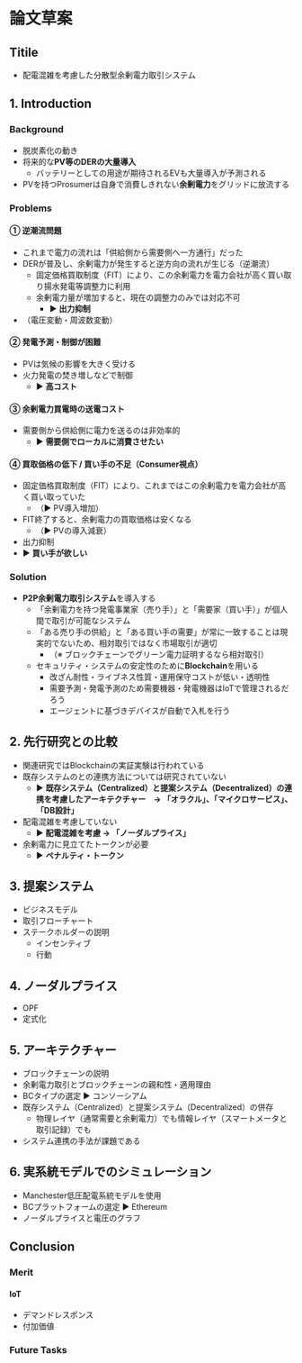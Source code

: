 # 論文草案

## Titile

- 配電混雑を考慮した分散型余剰電力取引システム

## 1. Introduction

### Background

- 脱炭素化の動き
- 将来的な**PV等のDERの大量導入**
  - バッテリーとしての用途が期待されるEVも大量導入が予測される
- PVを持つProsumerは自身で消費しきれない**余剰電力**をグリッドに放流する

### Problems

#### ① 逆潮流問題

- これまで電力の流れは「供給側から需要側へ一方通行」だった
- DERが普及し、余剰電力が発生すると逆方向の流れが生じる（逆潮流）
  - 固定価格買取制度（FIT）により、この余剰電力を電力会社が高く買い取り揚水発電等調整力に利用
  - 余剰電力量が増加すると、現在の調整力のみでは対応不可
    - ▶ **出力抑制**
- （電圧変動・周波数変動）

#### ② 発電予測・制御が困難

- PVは気候の影響を大きく受ける
- 火力発電の焚き増しなどで制御
  - ▶ **高コスト**

#### ③ 余剰電力買電時の送電コスト

- 需要側から供給側に電力を送るのは非効率的
  - ▶ **需要側でローカルに消費させたい**

#### ④ 買取価格の低下 / 買い手の不足（Consumer視点）

- 固定価格買取制度（FIT）により、これまではこの余剰電力を電力会社が高く買い取っていた
  - （▶ PV導入増加）
- FIT終了すると、余剰電力の買取価格は安くなる
  - （▶ PVの導入減衰）
- 出力抑制
- ▶ **買い手が欲しい**

### Solution

- **P2P余剰電力取引システム**を導入する
  - 「余剰電力を持つ発電事業家（売り手）」と「需要家（買い手）」が個人間で取引が可能なシステム
  - 「ある売り手の供給」と「ある買い手の需要」が常に一致することは現実的でないため、相対取引ではなく市場取引が適切
    - （※ ブロックチェーンでグリーン電力証明するなら相対取引）
  - セキュリティ・システムの安定性のために**Blockchain**を用いる
    - 改ざん耐性・ライブネス性質・運用保守コストが低い・透明性
    - 需要予測・発電予測のため需要機器・発電機器はIoTで管理されるだろう
    - エージェントに基づきデバイスが自動で入札を行う

## 2. 先行研究との比較

- 関連研究ではBlockchainの実証実験は行われている
- 既存システムのとの連携方法については研究されていない
  - ▶ **既存システム（Centralized）と提案システム（Decentralized）の連携を考慮したアーキテクチャー　→ 「オラクル」、「マイクロサービス」、「DB設計」**
- 配電混雑を考慮していない
  - ▶ **配電混雑を考慮 → 「ノーダルプライス」**
- 余剰電力に見立てたトークンが必要
  - ▶ **ペナルティ・トークン**

## 3. 提案システム

- ビジネスモデル
- 取引フローチャート
- ステークホルダーの説明
  - インセンティブ
  - 行動

## 4. ノーダルプライス

- OPF
- 定式化

## 5. アーキテクチャー

- ブロックチェーンの説明
- 余剰電力取引とブロックチェーンの親和性・適用理由
- BCタイプの選定 ▶ コンソーシアム
- 既存システム（Centralized）と提案システム（Decentralized）の併存
  - 物理レイヤ（通常需要と余剰電力）でも情報レイヤ（スマートメータと取引記録）でも
- システム連携の手法が課題である

## 6. 実系統モデルでのシミュレーション

- Manchester低圧配電系統モデルを使用
- BCプラットフォームの選定 ▶ Ethereum
- ノーダルプライスと電圧のグラフ

## Conclusion

### Merit

#### IoT

- デマンドレスポンス
- 付加価値

### Future Tasks
